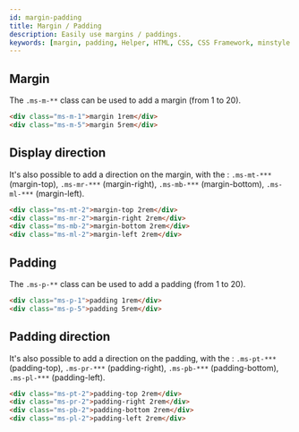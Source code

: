 ```yaml
---
id: margin-padding
title: Margin / Padding
description: Easily use margins / paddings.
keywords: [margin, padding, Helper, HTML, CSS, CSS Framework, minstyle.io]
---
```


## Margin

The `.ms-m-**` class can be used to add a margin (from 1 to 20).

```html
<div class="ms-m-1">margin 1rem</div>
<div class="ms-m-5">margin 5rem</div>
```

## Display direction

It's also possible to add a direction on the margin, with the : `.ms-mt-***` (margin-top), `.ms-mr-***` (margin-right), `.ms-mb-***` (margin-bottom), `.ms-ml-***` (margin-left).

```html
<div class="ms-mt-2">margin-top 2rem</div>
<div class="ms-mr-2">margin-right 2rem</div>
<div class="ms-mb-2">margin-bottom 2rem</div>
<div class="ms-ml-2">margin-left 2rem</div>
```

## Padding

The `.ms-p-**` class can be used to add a padding (from 1 to 20).

```html
<div class="ms-p-1">padding 1rem</div>
<div class="ms-p-5">padding 5rem</div>
```

## Padding direction

It's also possible to add a direction on the padding, with the : `.ms-pt-***` (padding-top), `.ms-pr-***` (padding-right), `.ms-pb-***` (padding-bottom), `.ms-pl-***` (padding-left).

```html
<div class="ms-pt-2">padding-top 2rem</div>
<div class="ms-pr-2">padding-right 2rem</div>
<div class="ms-pb-2">padding-bottom 2rem</div>
<div class="ms-pl-2">padding-left 2rem</div>
```